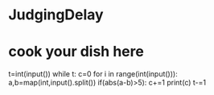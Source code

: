 # JudgingDelay
# cook your dish here
t=int(input())
while t:
    c=0
    for i in range(int(input())):
        a,b=map(int,input().split())
        if(abs(a-b)>5):
            c+=1
    print(c)
    t-=1
